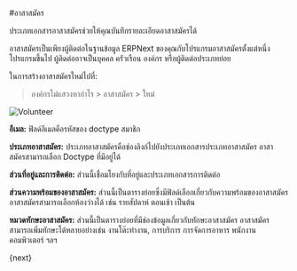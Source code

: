 <!-- add-breadcrumbs -->
#อาสาสมัคร

ประเภทเอกสารอาสาสมัครช่วยให้คุณบันทึกรายละเอียดอาสาสมัครได้

อาสาสมัครเป็นเพียงผู้ติดต่อในฐานข้อมูล ERPNext ของคุณกับโปรแกรมอาสาสมัครตั้งแต่หนึ่งโปรแกรมขึ้นไป ผู้ติดต่ออาจเป็นบุคคล ครัวเรือน องค์กร หรือผู้ติดต่อประเภทย่อย

ในการสร้างอาสาสมัครใหม่ไปที่:

> องค์กรไม่แสวงหากำไร > อาสาสมัคร > ใหม่

<img class="screenshot" alt="Volunteer" src="{{docs_base_url}}/assets/img/non_profit/volunteer/volunteer.png">

**อีเมล:** ฟิลด์อีเมลคือรหัสของ doctype สมาชิก

**ประเภทอาสาสมัคร:** ประเภทอาสาสมัครคือช่องลิงก์ไปยังประเภทเอกสารประเภทอาสาสมัคร อาสาสมัครสามารถเลือก Doctype ที่มีอยู่ได้

**ส่วนที่อยู่และการติดต่อ:** ส่วนนี้เชื่อมโยงกับที่อยู่และประเภทเอกสารการติดต่อ

**ส่วนความพร้อมของอาสาสมัคร:** ส่วนนี้เป็นตารางย่อยซึ่งมีฟิลด์เลือกเกี่ยวกับความพร้อมของอาสาสมัคร อาสาสมัครสามารถเลือกห้องว่างได้ เช่น รายสัปดาห์ ตอนเช้า เป็นต้น

**หมวดทักษะอาสาสมัคร:** ส่วนนี้เป็นตารางย่อยที่มีช่องข้อมูลเกี่ยวกับทักษะอาสาสมัคร อาสาสมัครสามารถเพิ่มทักษะได้หลายอย่างเช่น งานโต๊ะทำงาน,
การบริการ การจัดการอาหาร พนักงานคอมพิวเตอร์ ฯลฯ

{next}
